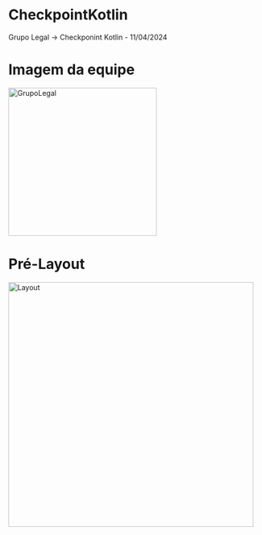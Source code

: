 # CheckpointKotlin
Grupo Legal -> Checkponint Kotlin - 11/04/2024

# Imagem da equipe
<img width="294" alt="GrupoLegal" src="https://github.com/manocce/CheckpointKotlin/assets/73118585/bd2f2d77-ff67-46c3-8d14-f1b81b6c04f8">

# Pré-Layout
<img width="486" alt="Layout" src="https://github.com/manocce/CheckpointKotlin/assets/73118585/a6ec9fff-3b54-4397-97ad-d3661332a1de">


